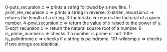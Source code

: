0-puts_recursion.c => prints a string followed by a new line.
1-print_rev_recursion.c => prints a string in reverse.
2-strlen_recursion.c => returns the length of a string.
3-factorial.c => returns the factorial of a given number.
4-pow_recursion.c => return the value of x raised to the power of y.
5-sqrt_recursion.c => return the natural square root of a number.
6-is_prime_number.c => checks if a number is prime or not.
100-is_palindrome.c => checks if a string is palindrome.
101-wildcmp.c => checks if two strings are identical.

